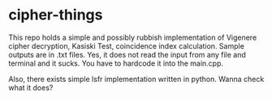 # cipher-things
This repo holds a simple and possibly rubbish implementation of Vigenere cipher decryption, Kasiski Test, coincidence index calculation.
Sample outputs are in .txt files.
Yes, it does not read the input from any file and terminal and it sucks. You have to hardcode it into the main.cpp.

Also, there exists simple lsfr implementation written in python. Wanna check what it does?
